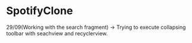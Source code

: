 # SpotifyClone

29/09(Working with the search fragment) 
-> Trying to execute collapsing toolbar with seachview and recyclerview.
